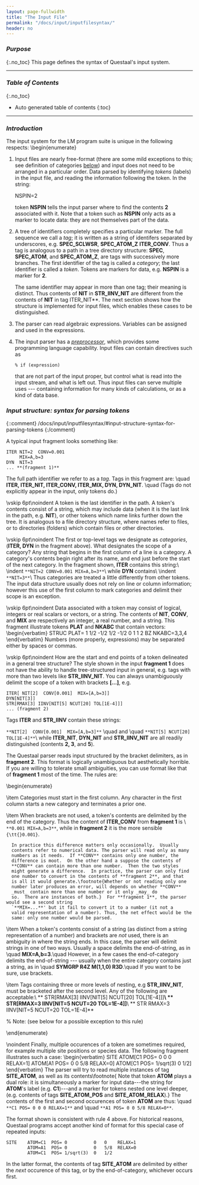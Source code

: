 ```yaml
---
layout: page-fullwidth
title: "The Input File"
permalink: "/docs/input/inputfilesyntax/"
header: no
---
```


### _Purpose_
{:.no_toc}
This page defines the syntax of Questaal's input system.

_____________________________________________________________

### _Table of Contents_
{:.no_toc}
*  Auto generated table of contents
{:toc}  

_____________________________________________________________

### _Introduction_

The input system for the LM program suite is unique in the following
respects:
\begin{enumerate}

1. Input files are nearly free-format (there are some mild
   exceptions to this; see definition of categories
   [below](/docs/input/inputfilesyntax/#input-structure-syntax-for-parsing-tokens))
   and input does not need to be arranged
   in a particular order.  Data parsed by identifying _tokens_
   (labels) in the input file, and reading the information following the
   token.  In the string:

     
      NSPIN=2

   token **NSPIN** tells the input parser where to find the contents **2**
   associated with it.  Note that a token such as **NSPIN** only acts
   as a marker to locate data: they are not themselves part of the data.

2. A tree of identifiers completely specifies a particular marker.  The
   full sequence we call a _tag_; it is written as a string of
   identifers separated by underscores, e.g. **SPEC\_SCLWSR**,
   **SPEC\_ATOM\_Z**  **ITER\_CONV**.  Thus a tag is analogous to a
   path in a tree directory structure: **SPEC**, **SPEC\_ATOM**,
   and **SPEC\_ATOM\_Z**, are tags with successively more
   branches.  The first identifier of the tag is called a _category_;
   the last identifier is called a _token_.
   Tokens are markers for data, e.g. **NSPIN** is a marker for **2**.

   The same identifier may appear in more than one tag; their meaning is
   distinct.  Thus contents of **NIT** in
   **STR\_IINV\_NIT** are different from the contents of **NIT** in tag ITER\_NIT**.  The next section shows
   how the structure is implemented for input files, which enables these
   cases to be distinguished.

3. The parser can read algebraic expressions. Variables can be assigned
   and used in the expressions.

4. The input parser has a [_preprocessor_](/docs/input/preprocessor), 
   which provides some programming language capability.  Input files can contain directives such as

   ~~~
   % if (expression)
   ~~~

   that are not part of the input proper, but control what is read into
   the input stream, and what is left out.  Thus input files can serve
   multiple uses --- containing information for many kinds of
   calculations, or as a kind of data base.


### _Input structure: syntax for parsing tokens_
{::comment}
/docs/input/inputfilesyntax/#input-structure-syntax-for-parsing-tokens
{:/comment}

A typical input fragment looks something like:

	ITER NIT=2  CONV=0.001
	     MIX=A,b=3
	DYN  NIT=3
	... **(fragment 1)**

The full path identifier we refer to as a _tag_.  Tags in this
fragment are: \quad **ITER, ITER\_NIT, ITER\_CONV, ITER\_MIX, DYN, DYN\_NIT**.
\quad (Tags do not explicitly appear in the input, only
tokens do.)

\vskip 6pt\noindent A token is the last identifier in the path.  A token's contents
consist of a string, which may include data (when it is the last link in
the path, e.g. **NIT**), or other tokens which name links
further down the tree.
It is analogous to a file directory structure, where names refer to
files, or to directories (folders) which contain files or other directories.  

\vskip 6pt\noindent The first or top-level tags we designate as
_categories_, (**ITER, DYN** in the fragment above). 
What designates the scope of a category?  Any string that begins in the
first column of a line is a category.  A category's contents begin right
after its name, and end just before the start of the next category.
In the fragment shown,
**ITER** contains this string:\\
\indent `**NIT=2 CONV=0.001 MIX=A,b=3**`\\
while **DYN** contains\\
\indent `**NIT=3**`\\
Thus categories are treated a little differently from other tokens.  The
input data structure usually does not rely on line or column information;
however this use of the first column to mark categories and delimit their
scope is an exception.

\vskip 6pt\noindent Data associated with a token may consist of logical, integers or
real scalars or vectors, or a string. The contents of **NIT**,
**CONV**, and **MIX** are respectively an integer, a real number, and
a string.  This fragment illustrate tokens **PLAT** and **NKABC** that
contain vectors:
\begin{verbatim}
STRUC  PLAT= 1 1/2 -1/2    1/2 -1/2 0   1 1 2
BZ     NKABC=3,3,4
\end{verbatim}
Numbers (more properly, expressions) may be separated either by spaces or
commas.

\vskip 6pt\noindent How are the start and end points of a token delineated
in a general tree structure?  The style shown in the input **fragment 1** does
not have the ability to handle tree-structured input in general, e.g.
tags with more than two levels like **STR\_IINV\_NIT**.  You can
always unambiguously delimit the scope of a token with brackets **[...]**, e.g.

    ITER[ NIT[2]  CONV[0.001]  MIX=[A,b=3]]
    DYN[NIT[3]]
    STR[RMAX[3] IINV[NIT[5] NCUT[20] TOL[1E-4]]]
    ... (fragment 2)

Tags **ITER** and **STR\_IINV** contain these strings:

`**NIT[2]  CONV[0.001]  MIX=[A,b=3]**` \quad and \quad `**NIT[5] NCUT[20] TOL[1E-4]**`\\
while **ITER\_NIT**, **DYN\_NIT** and **STR\_IINV\_NIT** are all readily distinguished (contents **2, 3**, and
**5**).

The Questaal parser reads input structured by the bracket delimiters, as in
**fragment 2**.  This format is logically unambiguous but aesthetically horrible.
If you are willing to tolerate small ambiguities, you can use format like
that of **fragment 1** most of the time.  The rules are:

\begin{enumerate}

\item Categories must start in the first column.  Any character in the
      first column starts a new category and terminates a prior one.

\item When brackets are not used, a token's contents are delimited by the
      end of the category.  Thus the content of **ITER\_CONV** from
      **fragment 1** is \ `**0.001 MIX=A,b=3**`, while in
      **fragment 2** it is the more sensible `{\tt{}0.001}`.

      In practice this difference matters only occasionally.  Usually
      contents refer to numerical data. The parser will read only as many
      numbers as it needs.  If **CONV** contains only one number, the
      difference is moot.  On the other hand a suppose the contents of
      **CONV** can contain more than one number.  Then the two styles
      might generate a difference.  In practice, the parser can only find
      one number to convert in the contents of **fragment 2**, and that
      is all it would generate.\footnote{Whether or not reading only one
      number later produces an error, will depends on whether **CONV**
      _must_ contain more than one number or it only _may_ do
      so.  There are instances of both.}  For **fragment 1**, the parser would see a second string
      `**MIX=...**' but it fail to convert it to a number (it not a
      valid representation of a number). Thus, the net effect would be the
      same: only one number would be parsed.

\item When a token's contents consist of a string (as distinct from a
      string representation of a number) and brackets are _not_ used,
      there is an ambiguity in where the string ends.  In this case, the
      parser will delimit strings in one of two ways.  Usually a space
      delimits the end-of-string, as in \quad **MIX=A,b=3**.\quad
      However, in a few cases the end-of-category delimits the
      end-of-string --- usually when the entire category contains just a
      string, as in \quad **SYMGRP R4Z M(1,1,0) R3D**.\quad If
      you want to be sure, use brackets.

\item Tags containing three or more levels of nesting, e.g **STR\_IINV\_NIT**,
      must be bracketed after the second level.  Any of the following
      are acceptable:\\
      ** STR[RMAX[3] IINV[NIT[5] NCUT[20] TOL[1E-4]]]**\\
      ** STR[RMAX=3 IINV[NIT=5 NCUT=20 TOL=1E-4]]**\\
      ** STR RMAX=3 IINV[NIT=5 NCUT=20 TOL=1E-4]**

%      Note: (see below for a possible exception to this rule)

\end{enumerate}

\noindent
Finally, multiple occurences of a token are sometimes required, for example
multiple site positions or species data.  The following fragment
illustrates such a case:
\begin{verbatim}
SITE   ATOM[C1  POS= 0          0   0    RELAX=1]
       ATOM[A1  POS= 0          0   5/8  RELAX=0]
       ATOM[C1  POS= 1/sqrt(3)  0   1/2]
\end{verbatim}
The parser will try to read multiple instances of tag **SITE\_ATOM**, as
well as its contents\footnote{ Note that token **ATOM** plays a dual
role: it is simultaneously a marker for input data---the string for
**ATOM**'s label (e.g. **C1**)---and a marker for tokens nested
one level deeper, (e.g. contents of tags **SITE\_ATOM\_POS** and
**SITE\_ATOM\_RELAX**).}  The contents of the first and second occurences
of token **ATOM** are thus: \quad `**C1 POS= 0 0 0 RELAX=1**`
and \quad `**A1 POS= 0 0 5/8 RELAX=0**`.

The format shown is consistent with rule 4 above.  For historical reasons,
Questaal programs accept another kind of format for this special case of repeated inputs:

    SITE    ATOM=C1  POS= 0          0   0    RELAX=1
            ATOM=A1  POS= 0          0   5/8  RELAX=0
            ATOM=C1  POS= 1/sqrt(3)  0   1/2

In the latter format, the contents of tag **SITE\_ATOM** are delimited
by either the _next_ occurence of this tag, or by the end-of-category,
whichever occurs first. 


